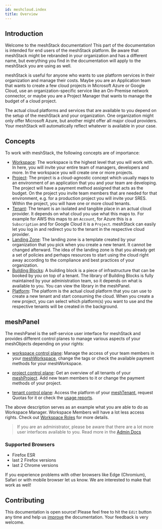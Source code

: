 ```yaml
---
id: meshcloud.index
title: Overview
---
```


## Introduction

Welcome to the meshStack documentation! This part of the documentation is intended for end users
of the meshStack platform. Be aware that meshStack might be rebranded in your organization and has a different name,
but everything you find in the documentation will apply to the meshStack you are using as well.

meshStack is useful for anyone who wants to use platform services in their organization and manage their costs.
Maybe you are an Application team that wants to create a few cloud projects in Microsoft Azure or Google Cloud,
use an organization-specific service like an On-Premise network connector, or maybe you are a Project Manager that
wants to manage the budget of a cloud project.

The actual cloud platforms and services that are available to you depend on the setup of the meshStack and your organization.
One organization might only offer Microsoft Azure, but another might offer all major cloud providers. Your meshStack will automatically
reflect whatever is available in your case.

## Concepts

To work with meshStack, the following concepts are of importance:

- [Workspace](./meshcloud.workspace.md): The workspace is the highest level that you will work with. In here, you will invite
  your entire team of managers, developers and more. In the workspace you will create one or more projects.
- [Project](./meshcloud.project.md): The project is a cloud-agnostic concept which usually maps to an environment of an application
  that you and your team are developing. The project will have a payment method assigned that acts as the budget. On the project
  you invite team members that are needed for that environment, e.g. for a production project you will invite your SRES. Within
  the project, you will have one or more cloud tenants.
- [Tenant](./meshcloud.tenant.md): The tenant is an isolated and tangible place in an actual cloud provider. It depends on what cloud
  you use what this maps to. For example for AWS this maps to an `Account`, for Azure this is a `Subscription` and for Google Cloud
  it is a `Project`. meshStack can easily let you log in and redirect you to the tenant in the respective cloud provider.
- [Landing Zone](./meshcloud.landing-zones.md): The landing zone is a template created by your organization that you pick
  when you create a new tenant. It cannot be changed afterward. The idea of the landing zone is that you already get a set
  of policies and perhaps resources to start using the cloud right away according to the compliance and best practices
  of your organization.
- [Building Blocks](./administration.building-blocks.md): A building block is a piece of infrastructure that can be booked
  by you on top of a tenant. The library of Building Blocks is fully maintained by your administration team, so it depends on
  what is available to you. You can view the library in the meshPanel.
- [Platform](./meshcloud.platforms.md): The platform is the actual cloud platform that you can use to create a new tenant
  and start consuming the cloud. When you create a new project, you can select which platform(s) you want to use and the
  respective tenants will be created in the background.

## meshPanel

The meshPanel is the self-service user interface for meshStack and provides different control planes to manage various aspects of your meshObjects depending on your rights:

- [workspace control plane](./meshcloud.workspace.md#managing-your-meshworkspace): Manage the access of your team members in your [meshWorkspace](./meshcloud.workspace.md), change the tags or check the available payment methods for your meshWorkspace.

- [project control plane](./meshcloud.project-resources.md#project-control-plane): Get an overview of all tenants of your [meshProject](./meshcloud.project.md). Add new team members to it or change the payment methods of your project.

- [tenant control plane](./meshcloud.project-resources.md#tenant-control-plane): Access the platform of your [meshTenant](./meshcloud.tenant.md), request Quotas for it or check the [usage reports](./meshcloud.project-metering.md#tenant-usage-reports).

The above description serves as an example what you are able to do as Workspace Manager. Workspace Members will have a lot less
access rights. Check out [Workspace Roles](./meshcloud.workspace.md#meshworkspace-roles) for more details.

> If you are an administrator, please be aware that there are a lot more user interfaces available
> to you. Read more in the [Admin Docs](./meshstack.index.md)

### Supported Browsers

- Firefox ESR
- last 2 Firefox versions
- last 2 Chrome versions

If you experience problems with other browsers like Edge (Chromium), Safari or with mobile browser let us know.
We are interested to make that work as well!

## Contributing

This documentation is open source! Please feel free to hit the `Edit` button any time and help us [improve](https://github.com/meshcloud/meshcloud-docs/blob/master/CONTRIBUTING.md) the documentation. Your feedback is very welcome.

